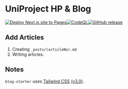 # UniProject HP & Blog
[![Deploy Next.js site to Pages](https://github.com/UniPro-tech/unipro-tech.github.io/actions/workflows/nextjs.yml/badge.svg)](https://github.com/UniPro-tech/unipro-tech.github.io/actions/workflows/nextjs.yml)[![CodeQL](https://github.com/UniPro-tech/unipro-tech.github.io/actions/workflows/codeql.yml/badge.svg)](https://github.com/UniPro-tech/unipro-tech.github.io/actions/workflows/codeql.yml)[![GitHub release](https://img.shields.io/github/release/UniPro-tech/unipro-tech.github.io.svg)](https://GitHub.com/UniPro-tech/unipro-tech.github.io/releases/)

## Add Articles

1. Creating `_posts/(articleNo).md`
2. Writing articles.

## Notes

`blog-starter` uses [Tailwind CSS](https://tailwindcss.com) [(v3.0)](https://tailwindcss.com/blog/tailwindcss-v3).
